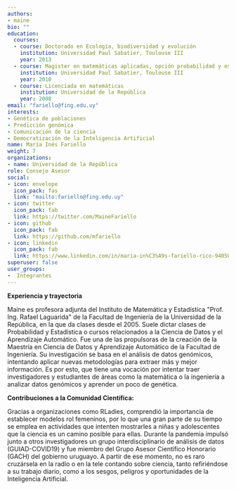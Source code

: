 ```yaml
---
authors:
- maine
bio: ""
education:
  courses:
  - course: Doctorado en Ecología, biodiversidad y evolución
    institution: Universidad Paul Sabatier, Toulouse III
    year: 2013
  - course: Magister en matemáticas aplicadas, opción probabilidad y estadística
    institution: Universidad Paul Sabatier, Toulouse III
    year: 2010
  - course: Licenciada en matemáticas
    institution: Universidad de la República
    year: 2008
email: "fariello@fing.edu.uy"
interests:
- Genética de poblaciones
- Predicción genómica
- Comunicación de la ciencia 
- Democratización de la Inteligencia Artificial
name: María Inés Fariello
weight: 7
organizations:
- name: Universidad de la República
role: Consejo Asesor
social:
- icon: envelope
  icon_pack: fas
  link: "mailto:fariello@fing.edu.uy"
- icon: twitter
  icon_pack: fab
  link: https://twitter.com/MaineFariello
- icon: github
  icon_pack: fab
  link: https://github.com/mfariello
- icon: linkedin
  icon_pack: fab
  link: https://www.linkedin.com/in/maria-in%C3%A9s-fariello-rico-94050943/
superuser: false
user_groups:
-  Integrantes
---
```


**Experiencia y trayectoria**

Maine es profesora adjunta del Instituto de Matemática y Estadística "Prof. Ing. Rafael Laguarida" de la Facultad de Ingeniería de la Universidad de la República, en la que da clases desde el 2005. Suele dictar clases de Probabilidad y Estadística o cursos relacionados a la Ciencia de Datos y el Aprendizaje Automático. Fue una de las propulsoras de la creación de la Maestría en Ciencia de Datos y Aprendizaje Automático de la Facultad de Ingeniería. Su investigación se basa en el análisis de datos genómicos, intentando aplicar nuevas metodologías para extraer más y mejor información. Es por esto, que tiene una vocación por intentar traer investigadores y estudiantes de áreas como la matemática o la ingeniería a analizar datos genómicos y aprender un poco de genética.

**Contribuciones a la Comunidad Científica:**

Gracias a organizaciones como RLadies, comprendió la importancia de establecer modelos rol femeninos, por lo que una gran parte de su tiempo se emplea en actividades que intenten mostrarles a niñas y adolescentes que la ciencia es un camino posible para ellas. 
Durante la pandemia impulsó junto a otros investigadores un grupo interdisciplinario de análisis de datos (GUIAD-COVID19) y fue miembro del Grupo Asesor Científico Honorario (GACH) del gobierno uruguayo. A partir de ese momento, no es raro cruzársela en la radio o en la tele contando sobre ciencia, tanto refiriéndose a su trabajo diario, como a los sesgos, peligros y oportunidades de la Inteligencia Artificial.


